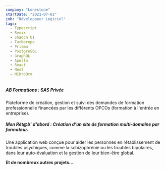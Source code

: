 ```yaml
---
company: "Lonestone"
startDate: "2021-07-01"
job: "Développeur Logiciel"
tags:
  - Typescript
  - Remix
  - Shadcn UI
  - Turborepo
  - Prisma
  - PostgreSQL
  - GraphQL
  - Apollo
  - React
  - Nest
  - MikroOrm
---
```


##### **AB Formations : SAS Privée**

Plateforme de création, gestion et suivi des demandes de formation professionnelle financées par les différents OPCOs (formation à l'entrée en entreprise).

##### **Mon Rét@b' d'abord : Création d'un site de formation multi-domaine par formateur.**

Une application web conçue pour aider les personnes en rétablissement de troubles psychiques, comme la schizophrénie ou les troubles bipolaires, dans leur auto-évaluation et la gestion de leur bien-être global.

**Et de nombreux autres projets...**
